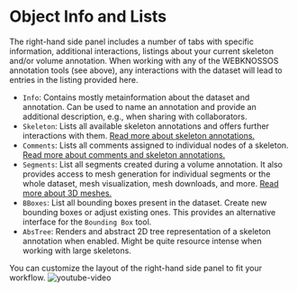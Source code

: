 # Object Info and Lists

The right-hand side panel includes a number of tabs with specific information, additional interactions, listings about your current skeleton and/or volume annotation. When working with any of the WEBKNOSSOS annotation tools (see above), any interactions with the dataset will lead to entries in the listing provided here.

- `Info`: Contains mostly metainformation about the dataset and annotation. Can be used to name an annotation and provide an additional description, e.g., when sharing with collaborators. 
- `Skeleton`: Lists all available skeleton annotations and offers further interactions with them. [Read more about skeleton annotations.](../skeleton_annotation/tools.md)
- `Comments`: Lists all comments assigned to individual nodes of a skeleton. [Read more about comments and skeleton annotations.](../skeleton_annotation/comments.md)
- `Segments`: List all segments created during a volume annotation. It also provides access to mesh generation for individual segments or the whole dataset, mesh visualization, mesh downloads, and more. [Read more about 3D meshes.](../meshes/loading_meshes.md)
- `BBoxes`: List all bounding boxes present in the dataset. Create new bounding boxes or adjust existing ones. This provides an alternative interface for the `Bounding Box` tool.
- `AbsTree`: Renders and abstract 2D tree representation of a skeleton annotation when enabled. Might be quite resource intense when working with large skeletons.

You can customize the layout of the right-hand side panel to fit your workflow.
![youtube-video](https://www.youtube.com/embed/i7RWkD3jjIQ)
